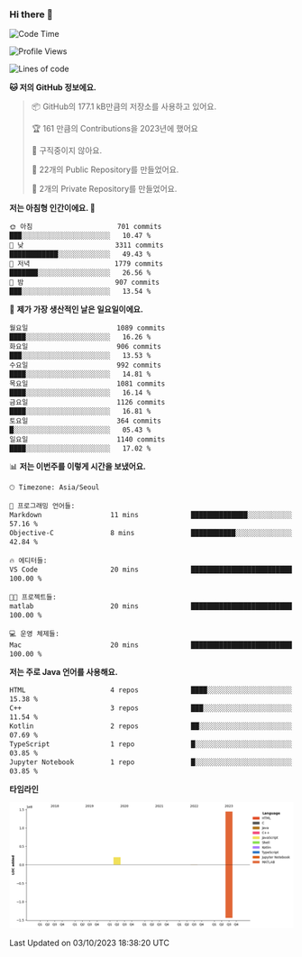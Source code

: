 ### Hi there 👋

<!--
**otm0937/otm0937** is a ✨ _special_ ✨ repository because its `README.md` (this file) appears on your GitHub profile.

Here are some ideas to get you started:

- 🔭 I’m currently working on ...
- 🌱 I’m currently learning ...
- 👯 I’m looking to collaborate on ...
- 🤔 I’m looking for help with ...
- 💬 Ask me about ...
- 📫 How to reach me: ...
- 😄 Pronouns: ...
- ⚡ Fun fact: ...
-->

  <!--START_SECTION:waka-->
![Code Time](http://img.shields.io/badge/Code%20Time-1%2C004%20hrs%2020%20mins-blue)

![Profile Views](http://img.shields.io/badge/Profile%20Views-0-blue)

![Lines of code](https://img.shields.io/badge/%EC%A0%80%EB%8A%94%20%EC%97%AC%ED%83%9C%EA%B9%8C%EC%A7%80%20-165.6%20million%20%EC%A4%84%EC%9D%98%20%EC%BD%94%EB%93%9C%EB%A5%BC%20%EC%9E%91%EC%84%B1%ED%96%88%EC%96%B4%EC%9A%94.-blue)

**🐱 저의 GitHub 정보에요.** 

> 📦 GitHub의 177.1 kB만큼의 저장소를 사용하고 있어요. 
 > 
> 🏆 161 만큼의 Contributions을 2023년에 했어요
 > 
> 🚫 구직중이지 않아요.
 > 
> 📜 22개의 Public Repository를 만들었어요. 
 > 
> 🔑 2개의 Private Repository를 만들었어요. 
 > 
**저는 아침형 인간이에요. 🐤** 

```text
🌞 아침                     701 commits         ███░░░░░░░░░░░░░░░░░░░░░░   10.47 % 
🌆 낮　                     3311 commits        ████████████░░░░░░░░░░░░░   49.43 % 
🌃 저녁                     1779 commits        ███████░░░░░░░░░░░░░░░░░░   26.56 % 
🌙 밤　                     907 commits         ███░░░░░░░░░░░░░░░░░░░░░░   13.54 % 
```
📅 **제가 가장 생산적인 날은 일요일이에요.** 

```text
월요일                      1089 commits        ████░░░░░░░░░░░░░░░░░░░░░   16.26 % 
화요일                      906 commits         ███░░░░░░░░░░░░░░░░░░░░░░   13.53 % 
수요일                      992 commits         ████░░░░░░░░░░░░░░░░░░░░░   14.81 % 
목요일                      1081 commits        ████░░░░░░░░░░░░░░░░░░░░░   16.14 % 
금요일                      1126 commits        ████░░░░░░░░░░░░░░░░░░░░░   16.81 % 
토요일                      364 commits         █░░░░░░░░░░░░░░░░░░░░░░░░   05.43 % 
일요일                      1140 commits        ████░░░░░░░░░░░░░░░░░░░░░   17.02 % 
```


📊 **저는 이번주를 이렇게 시간을 보냈어요.** 

```text
🕑︎ Timezone: Asia/Seoul

💬 프로그래밍 언어들: 
Markdown                 11 mins             ██████████████░░░░░░░░░░░   57.16 % 
Objective-C              8 mins              ███████████░░░░░░░░░░░░░░   42.84 % 

🔥 에디터들: 
VS Code                  20 mins             █████████████████████████   100.00 % 

🐱‍💻 프로젝트들: 
matlab                   20 mins             █████████████████████████   100.00 % 

💻 운영 체제들: 
Mac                      20 mins             █████████████████████████   100.00 % 
```

**저는 주로 Java 언어를 사용해요.** 

```text
HTML                     4 repos             ████░░░░░░░░░░░░░░░░░░░░░   15.38 % 
C++                      3 repos             ███░░░░░░░░░░░░░░░░░░░░░░   11.54 % 
Kotlin                   2 repos             ██░░░░░░░░░░░░░░░░░░░░░░░   07.69 % 
TypeScript               1 repo              █░░░░░░░░░░░░░░░░░░░░░░░░   03.85 % 
Jupyter Notebook         1 repo              █░░░░░░░░░░░░░░░░░░░░░░░░   03.85 % 
```



**타임라인**

![Lines of Code chart](https://raw.githubusercontent.com/otm0937/otm0937/main/assets/bar_graph.png)


 Last Updated on 03/10/2023 18:38:20 UTC
<!--END_SECTION:waka-->
